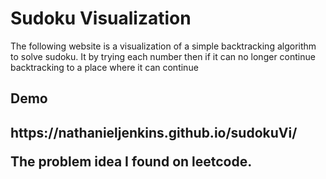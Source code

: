 <h1>Sudoku Visualization</h1>
<p>The following website is a visualization of a simple backtracking algorithm to solve sudoku. It by trying each number then if it can no longer continue backtracking to a place where it can continue<p>

<h2>Demo<h2>
https://nathanieljenkins.github.io/sudokuVi/

<p>The problem idea I found on leetcode.<p>

